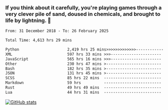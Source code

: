 ### If you think about it carefully, you're playing games through a very clever pile of sand, doused in chemicals, and brought to life by lightning.  👋


<!--START_SECTION:waka-->

```txt
From: 31 December 2018 - To: 26 February 2025

Total Time: 4,613 hrs 29 mins

Python                     2,419 hrs 25 mins>>>>>>>>>>>>>------------   52.45 %
XML                        597 hrs 33 mins >>>----------------------   12.95 %
JavaScript                 565 hrs 16 mins >>>----------------------   12.25 %
Other                      230 hrs 47 mins >------------------------   05.00 %
Bash                       182 hrs 35 mins >------------------------   03.96 %
JSON                       131 hrs 45 mins >------------------------   02.86 %
SCSS                       85 hrs 22 mins  -------------------------   01.85 %
Markdown                   59 hrs          -------------------------   01.28 %
Rust                       49 hrs 49 mins  -------------------------   01.08 %
Lua                        44 hrs 31 mins  -------------------------   00.97 %
```

<!--END_SECTION:waka-->

[![GitHub stats](https://github-readme-stats.vercel.app/api?username=XenophonLXH&show_icons=true&theme=dark)](https://github.com/anuraghazra/github-readme-stats)
